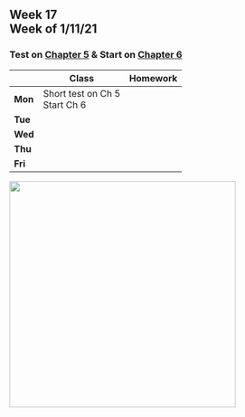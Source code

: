 <meta http-equiv="refresh" content="300"/>

## Week 17<br>Week of 1/11/21

### Test on [Chapter 5](/ap/curriculum/5) & Start on [Chapter 6](/ap/curriculum/6) 

|         | Class | Homework |
| ------- | ----- | -------- |
| **Mon** | Short test on Ch 5<br>Start Ch 6 |   |
| **Tue** |  |     |
| **Wed** |       |          |
| **Thu** |       |          |
| **Fri** |       |          |

<img src="" alt="" height="400">
